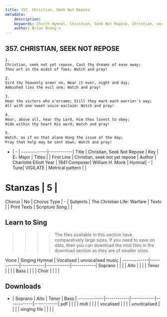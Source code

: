 ```yaml
---
title: 357. Christian, Seek Not Repose
metadata:
    description: 
    keywords: Church Hymnal, Christian, Seek Not Repose, Christian, seek not yet repose, 
    author: Brian Onang'o
---
```



## 357. CHRISTIAN, SEEK NOT REPOSE

```txt
1.
Christian, seek not yet repose, Cast thy dreams of ease away;
Thou art in the midst of foes; Watch and pray!

2.
Gird thy heavenly armor on, Wear it ever, night and day;
Ambushed lies the evil one; Watch and pray!

3.
Hear the victors who o'ercame; Still they mark each warrior's way;
All with one sweet voice exclaim: Watch and pray!

4.
Hear, above all, hear thy Lord, Him thou lovest to obey;
Hide within thy heart His word; Watch and pray!

5.
Watch, as if on that alone Hung the issue of the day;
Pray that help may be sent down; Watch and pray!
```

- |   -  |
-------------|------------|
Title | Christian, Seek Not Repose |
Key | E♭ Major |
Titles |  |
First Line | Christian, seek not yet repose |
Author | Charlotte Elliott
Year | 1941
Composer| William H. Monk |
Hymnal|  - |
Tune| VIGILATE |
Metrical pattern | |
# Stanzas | 5 |
Chorus | No |
Chorus Type | - |
Subjects | The Christian Life: Warfare |
Texts |  |
Print Texts | 
Scripture Song |  |
  
## Learn to Sing

>>>> The files available in this section have comparatively large sizes. If you need to save on data, then you can download the midi files in the download section as they are of smaller sizes.

Voice |  Singing Hymnal | Vocalised | unvocalised music |
-------------|------------|------------|------------|------------|
Soprano | | | |
Alto | | | |
Tenor | | | |
Bass | | | |
Choir | | | |

## Downloads

- |  Soprano | Alto | Tenor | Bass |
-------------|------------|------------|------------|------------|
pdf | | | |
midi | | | |
vocalised | | | |
unvolcalised | | | |
singing file | | | |
  
